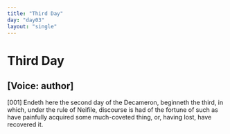 ```yaml
---
title: "Third Day"
day: "day03"
layout: "single"
---
```

<div id="day03" ruler="neifile" type="Day">
 <h1>
  Third Day
 </h1>
 <p>
  <h2>
   [Voice: author]
  </h2>
 </p>
 <argument>
  <p>
   <a name="p03990001">
    [001]
   </a>
   Endeth here the second day of the Decameron, beginneth
      the third, in which, under the rule of Neifile, discourse
      is had of the fortune of such as have painfully acquired
      some much-coveted thing, or, having lost, have recovered
      it.
  </p>
 </argument>
</div>